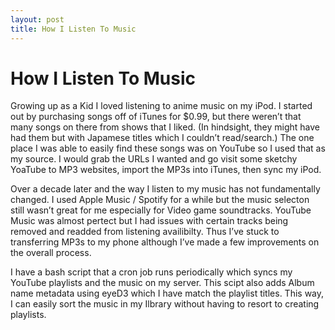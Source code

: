 ```yaml
---
layout: post
title: How I Listen To Music
---
```


# How I Listen To Music

Growing up as a Kid I loved listening to anime music on my iPod. I started out by purchasing songs off of iTunes for $0.99, but there weren’t that many songs on there from shows that I liked. (In hindsight, they might have had them but with Japamese titles which I couldn’t read/search.) The one place I was able to easily find these songs was on YouTube so I used that as my source. I would grab the URLs I wanted and go visit some sketchy YoaTube to MP3 websites, import the MP3s into iTunes, then sync my iPod.

Over a decade later and the way I listen to my music has not fundamentally changed. I used Apple Music / Spotify for a while but the music selecton still wasn’t great for me especially for Video game soundtracks. YouTube Music was almost pertect but I had issues with certain tracks being removed and readded from listening availibilty. Thus I’ve stuck to transferring MP3s to my phone although I’ve made a few improvements on the overall process.

I have a bash script that a cron job runs periodically which syncs my YouTube playlists and the music on my server. This scipt also adds Album name metadata using eyeD3 which I have match the playlist titles. This way, I can easily sort the music in my Ilbrary without having to resort to creating playlists.